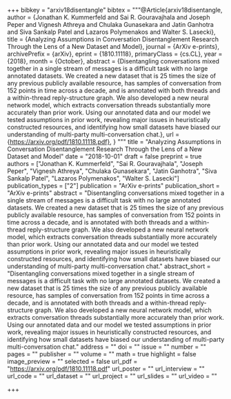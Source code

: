 +++
bibkey = "arxiv18disentangle"
bibtex = """@Article{arxiv18disentangle,
  author    = {Jonathan K. Kummerfeld  and  Sai R. Gouravajhala  and  Joseph Peper  and  Vignesh Athreya  and  Chulaka Gunasekara  and  Jatin Ganhotra  and  Siva Sankalp Patel  and  Lazaros Polymenakos  and  Walter S. Lasecki},
  title     = {Analyzing Assumptions in Conversation Disentanglement Research Through the Lens of a New Dataset and Model},
  journal   = {ArXiv e-prints},
archivePrefix = {arXiv},
  eprint    = {1810.11118},
  primaryClass = {cs.CL},
  year      = {2018},
  month     = {October},
  abstract  = {Disentangling conversations mixed together in a single stream of messages is a difficult task with no large annotated datasets. We created a new dataset that is 25 times the size of any previous publicly available resource, has samples of conversation from 152 points in time across a decade, and is annotated with both threads and a within-thread reply-structure graph. We also developed a new neural network model, which extracts conversation threads substantially more accurately than prior work. Using our annotated data and our model we tested assumptions in prior work, revealing major issues in heuristically constructed resources, and identifying how small datasets have biased our understanding of multi-party multi-conversation chat.},
  url       = {https://arxiv.org/pdf/1810.11118.pdf},
}
"""
title = "Analyzing Assumptions in Conversation Disentanglement Research Through the Lens of a New Dataset and Model"
date = "2018-10-01"
draft = false
preprint = true
authors = ["Jonathan K. Kummerfeld", "Sai R. Gouravajhala", "Joseph Peper", "Vignesh Athreya", "Chulaka Gunasekara", "Jatin Ganhotra", "Siva Sankalp Patel", "Lazaros Polymenakos", "Walter S. Lasecki"]
publication_types = ["2"]
publication = "ArXiv e-prints"
publication_short = "ArXiv e-prints"
abstract = "Disentangling conversations mixed together in a single stream of messages is a difficult task with no large annotated datasets. We created a new dataset that is 25 times the size of any previous publicly available resource, has samples of conversation from 152 points in time across a decade, and is annotated with both threads and a within-thread reply-structure graph. We also developed a new neural network model, which extracts conversation threads substantially more accurately than prior work. Using our annotated data and our model we tested assumptions in prior work, revealing major issues in heuristically constructed resources, and identifying how small datasets have biased our understanding of multi-party multi-conversation chat."
abstract_short = "Disentangling conversations mixed together in a single stream of messages is a difficult task with no large annotated datasets. We created a new dataset that is 25 times the size of any previous publicly available resource, has samples of conversation from 152 points in time across a decade, and is annotated with both threads and a within-thread reply-structure graph. We also developed a new neural network model, which extracts conversation threads substantially more accurately than prior work. Using our annotated data and our model we tested assumptions in prior work, revealing major issues in heuristically constructed resources, and identifying how small datasets have biased our understanding of multi-party multi-conversation chat."
address = ""
doi = ""
issue = ""
number = ""
pages = ""
publisher = ""
volume = ""
math = true
highlight = false
image_preview = ""
selected = false
url_pdf = "https://arxiv.org/pdf/1810.11118.pdf"
url_poster = ""
url_interview = ""
url_code = ""
url_dataset = ""
url_project = ""
url_slides = ""
url_video = ""



+++